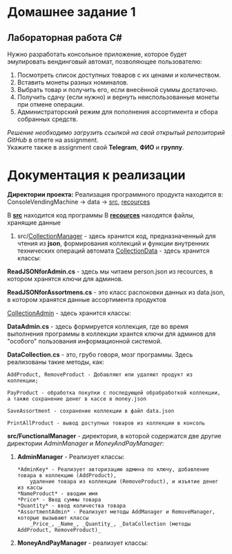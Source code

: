 # Домашнее задание 1

## Лабораторная работа C#

Нужно разработать консольное приложение, которое будет эмулировать вендинговый автомат, позволяющее пользователю:

1. Посмотреть список доступных товаров с их ценами и количеством.  
2. Вставить монеты разных номиналов.  
3. Выбрать товар и получить его, если внесённой суммы достаточно.  
4. Получить сдачу (если нужно) и вернуть неиспользованные монеты при отмене операции.  
5. Администраторский режим для пополнения ассортимента и сбора собранных средств.  

*Решение необходимо загрузить ссылкой на свой открытый репозиторий GitHub* в ответе на assignment.  
Укажите также в assignment свой **Telegram**, **ФИО** и **группу**.

# Документация к реализации

**Директории проекта:**
Реализация программного продукта находится в:
ConsoleVendingMachine -> data -> [src](https://github.com/raf-me/ITMO/tree/main/FPIn/C%23/lab1/ConsoleVendingMachine/ConsoleVendingMachine/data/src/), [recources](https://github.com/raf-me/ITMO/tree/main/FPIn/C%23/lab1/ConsoleVendingMachine/ConsoleVendingMachine/data/recources)

В **[src](https://github.com/raf-me/ITMO/tree/main/FPIn/C%23/lab1/ConsoleVendingMachine/ConsoleVendingMachine/data/src/)** находится код программы
В **[recources](https://github.com/raf-me/ITMO/tree/main/FPIn/C%23/lab1/ConsoleVendingMachine/ConsoleVendingMachine/data/recources/)** находятся файлы, хранящие данные

1. src/[CollectionManager](https://github.com/raf-me/ITMO/tree/main/FPIn/C%23/lab1/ConsoleVendingMachine/ConsoleVendingMachine/data/src/CollectionManager/) - здесь хранится код, предназначенный для
чтения из **json**, формирования коллекций и функции внутренних технических операций автомата
[CollectionData](https://github.com/raf-me/ITMO/tree/main/FPIn/C%23/lab1/ConsoleVendingMachine/ConsoleVendingMachine/data/src/CollectionManager/CollectionData/) - здесь хранится классы:

**ReadJSONforAdmin.cs** - здесь мы читаем person.json из recources, в котором хранятся ключи для админов.

**ReadJSONforAssortmens.cs** - это класс распоковки данных из data.json, в котором хранятся данные ассортимента продуктов

[CollectionAdmin](https://github.com/raf-me/ITMO/tree/main/FPIn/C%23/lab1/ConsoleVendingMachine/ConsoleVendingMachine/data/src/CollectionManager/CollectionAdmin/) - здесь хранится классы:

**DataAdmin.cs** - здесь формируется коллекция, где во время выполнения программы в коллекции хрантся ключи для админов для "особого" пользования информационной системой.

**DataCollection.cs** - это, грубо говоря, мозг программы. Здесь реализованы такие методы, как: 

    AddProduct, RemoveProduct - Добавляют или удаляют продукт из коллекции; 
    
    PayProduct - обработка покупки с последующей обрабработкой коллекции, а также сохранение денег в кассе в money.json 
    
    SaveAssortment - сохранение коллекции в файл data.json
    
    PrintAllProduct - вывод доступных товаров из коллекции в консоль

**src/FunctionalManager** - директория, в которой содержатся две другие директории _AdminManager_ и _MoneyAndPayManager_:

1. **AdminManager** - Реализует классы:
  
       *AdminKey* - Реализует авторизацию админа по ключу, добавление товара в коллекцию (AddProduct),
           удаление товара из коллекции (RemoveProduct), и изъятие денег из кассы
       *NameProduct* - вводим имя
       *Price* - Ввод суммы товара
       *Quantity* - ввод количества товара
       *AssortmentAdmin* - Реализует методы AddManager и RemoveManager, которые вызывают классы
           _Price_, _Name_, _Quantity_, _DataCollection (методы AddProduct, RemoveProduct)_

3. **MoneyAndPayManager** - реализует классы:

   





